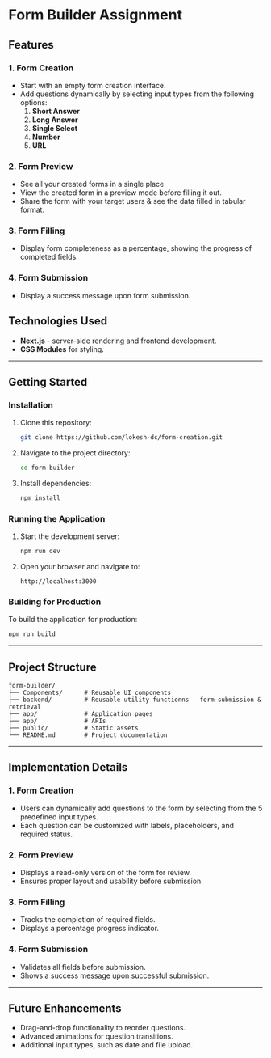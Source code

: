 # Form Builder Assignment
## Features
### 1. **Form Creation**
- Start with an empty form creation interface.
- Add questions dynamically by selecting input types from the following options:
  1. **Short Answer**
  2. **Long Answer**
  3. **Single Select**
  4. **Number**
  5. **URL**

### 2. **Form Preview**
- See all your created forms in a single place 
- View the created form in a preview mode before filling it out.
- Share the form with your target users & see the data filled in tabular format.

### 3. **Form Filling**
- Display form completeness as a percentage, showing the progress of completed fields.

### 4. **Form Submission**
- Display a success message upon form submission.

## Technologies Used

- **Next.js** - server-side rendering and frontend development.
- **CSS Modules** for styling.

---

## Getting Started

### Installation

1. Clone this repository:
   ```bash
   git clone https://github.com/lokesh-dc/form-creation.git
   ```

2. Navigate to the project directory:
   ```bash
   cd form-builder
   ```

3. Install dependencies:
   ```bash
   npm install
   ```

### Running the Application

1. Start the development server:
   ```bash
   npm run dev
   ```

2. Open your browser and navigate to:
   ```
   http://localhost:3000
   ```

### Building for Production

To build the application for production:
```bash
npm run build
```

---

## Project Structure

```
form-builder/
├── Components/      # Reusable UI components
├── backend/         # Reusable utility functionns - form submission & retrieval
├── app/             # Application pages
├── app/             # APIs
├── public/          # Static assets
└── README.md        # Project documentation
```

---

## Implementation Details

### 1. Form Creation
- Users can dynamically add questions to the form by selecting from the 5 predefined input types.
- Each question can be customized with labels, placeholders, and required status.

### 2. Form Preview
- Displays a read-only version of the form for review.
- Ensures proper layout and usability before submission.

### 3. Form Filling
- Tracks the completion of required fields.
- Displays a percentage progress indicator.

### 4. Form Submission
- Validates all fields before submission.
- Shows a success message upon successful submission.

---

## Future Enhancements
- Drag-and-drop functionality to reorder questions.
- Advanced animations for question transitions.
- Additional input types, such as date and file upload.


